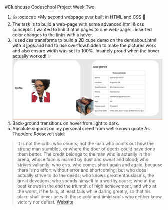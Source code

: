 #Clubhouse Codeschool Project Week Two
1. :+1: :octocat: *My second webpage ever built in HTML and CSS :tada:
2. The task is to build a web-page with some advanced html & css concepts. I wanted to link 3 html pages to one web-page. I inserted color changes to the links with a hover.
3. I used css transforms to build a 2D cube demo on the demiabout.html with 3 jpgs and had to use overflow.hidden to make the pictures work and also ensure width was set to 100%. Insanely proud when the hover actually worked! :sparkles: ![2D Cube](Screenshot.JPG)
4. Back-ground transitions on hover from light to dark.
5. Absolute support on my personal creed from well-known quote 
As Theodore Roosevelt said:
>It is not the critic who counts; 
>not the man who points out how the strong man stumbles, 
>or where the doer of deeds could have done them better. 
>The credit belongs to the man who is actually in the arena, 
>whose face is marred by dust and sweat and blood; 
>who strives valiantly; who errs, 
>who comes short again and again, 
>because there is no effort without error and shortcoming;
>but who does actually strive to do the deeds; 
>who knows great enthusiasms, 
>the great devotions; who spends himself in a worthy cause; 
>who at the best knows in the end the triumph of high achievement, 
>and who at the worst, if he fails, 
>at least fails while daring greatly,
>so that his place shall never be with those cold and timid souls who neither know victory nor defeat.
[Website](https://diamondgal.github.io/Demiwebpage/)


